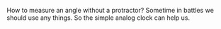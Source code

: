 How to measure an angle without a protractor?
Sometime in battles we should use any things.
So the simple analog clock can help us.
